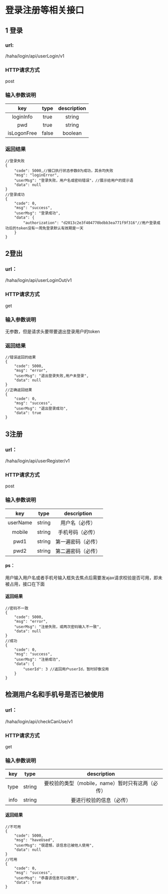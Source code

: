 # 登录注册等相关接口

## 1 登录

### url:
/haha/login/api/userLogin/v1

### HTTP请求方式
post

### 输入参数说明
| key | type | description |
| :--: | :--: | :--: |
| loginInfo | true | string | 用户的名称或者手机号码（必传） |
| pwd | true | string | 密码（必传） |
| isLogonFree | false | boolean | 是否一周内免登录（不必传） |


### 返回结果
```````````
//登录失败
{
    "code": 5000,//接口执行状态参数0为成功，其余均失败
    "msg": "loginError",
    "userMsg": "登录失败，用户名或密码错误"，//展示给用户的提示语
    "data": null
}
//登录成功
{
    "code": 0,
    "msg": "success",
    "userMsg": "登录成功",
    "data": {
        "authorization": "d2013c2e3f404770bdbb3ea771f9f316"//用户登录成功后的token没有一周免登录默认有效期是一天
    }
}
```````````

## 2登出

### url：
/haha/login/api/userLoginOut/v1

### HTTP请求方式
get

### 输入参数说明
无参数，但是请求头要带要退出登录用户的token

### 返回结果
````
//错误返回的结果
{
    "code": 5000,
    "msg": "error",
    "userMsg": "退出登录失败,用户未登录",
    "data": null
}
//正确返回结果
{
    "code": 0,
    "msg": "success",
    "userMsg": "退出登录成功",
    "data": true
}

````
## 3注册

### url：
/haha/login/api/userRegister/v1

### HTTP请求方式
post

### 输入参数说明
| key | type | description |
| :--: | :--: | :--: |
| userName | string | 用户名（必传） |
| mobile | string | 手机号码（必传） |
| pwd1 | string | 第一遍密码（必传） |
| pwd2 | string | 第二遍密码（必传） |
#### ps：
用户输入用户名或者手机号输入框失去焦点后需要发ajax请求校验是否可用，即未被占用，接口在下面

#### 返回结果
```
//密码不一致
{
    "code": 5000,
    "msg": "error",
    "userMsg": "注册失败，或两次密码输入不一致",
    "data": null
}
//成功
{
    "code": 0,
    "msg": "success",
    "userMsg": "注册成功",
    "data": {
        "userId": 3 //返回用户userId，暂时好像没用
    }
}
```

## 检测用户名和手机号是否已被使用

### url：
/haha/login/api/checkCanUse/v1

### HTTP请求方式
get

### 输入参数说明
| key | type | description |
| :--: | :--: | :--: |
| type | string | 要校验的类型（mobile，name）暂时只有这两（必传） |
| info | string | 要进行校验的信息（必传） |
#### 返回结果
```
//不可用
{
    "code": 5000,
    "msg": "haveUsed",
    "userMsg": "很遗憾，该信息已被他人使用",
    "data": null
}
//可用
{
    "code": 0,
    "msg": "success",
    "userMsg": "恭喜该信息可以使用",
    "data": true
}
```
